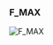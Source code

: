 ### F_MAX

![F_MAX](https://user-images.githubusercontent.com/116869307/214145353-715ae0b0-3c42-4651-b1ee-ec625ee25ad1.png)
























